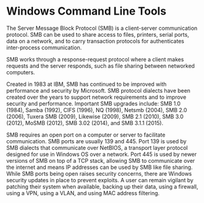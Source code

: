 # Windows Command Line Tools

The Server Message Block Protocol (SMB) is a client-server communication protocol. SMB can be used to share access to files, printers, serial ports, data on a network, and to carry transaction protocols for authenticates inter-process communication.

SMB works through a response-request protocol where a client makes requests and the server responds, such as file sharing between networked computers. 

Created in 1983 at IBM, SMB has continued to be improved with performance and security by Microsoft. SMB protocol dialects have been created over the years to support network requirements and to improve security and performance. Important SMB upgrades include: SMB 1.0 (1984), Samba (1992), CIFS (1996), NQ (1998), Netsmb (2004), SMB 2.0 (2006), Tuxera SMB (2009), Likewise (2009), SMB 2.1 (2010), SMB 3.0 (2012), MoSMB (2012), SMB 3.02 (2014), and SMB 3.1.1 (2015). 

SMB requires an open port on a computer or server to facilitate communication. SMB ports are usually 139 and 445. Port 139 is used by SMB dialects that communicate over NetBIOS, a transport layer protocol designed for use in Windows OS over a network. Port 445 is used by newer versions of SMB on top of a TCP stack, allowing SMB to communicate over the internet and means IP addresses can be used by SMB like file sharing. While SMB ports being open raises security concerns, there are Windows security updates in place to prevent exploits. A user can remain vigilant by patching their system when available, backing up their data, using a firewall, using a VPN, using a VLAN, and using MAC address filtering. 
